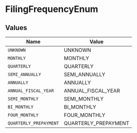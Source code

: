 # FilingFrequencyEnum


## Values

| Name                   | Value                  |
| ---------------------- | ---------------------- |
| `UNKNOWN`              | UNKNOWN                |
| `MONTHLY`              | MONTHLY                |
| `QUARTERLY`            | QUARTERLY              |
| `SEMI_ANNUALLY`        | SEMI_ANNUALLY          |
| `ANNUALLY`             | ANNUALLY               |
| `ANNUAL_FISCAL_YEAR`   | ANNUAL_FISCAL_YEAR     |
| `SEMI_MONTHLY`         | SEMI_MONTHLY           |
| `BI_MONTHLY`           | BI_MONTHLY             |
| `FOUR_MONTHLY`         | FOUR_MONTHLY           |
| `QUARTERLY_PREPAYMENT` | QUARTERLY_PREPAYMENT   |